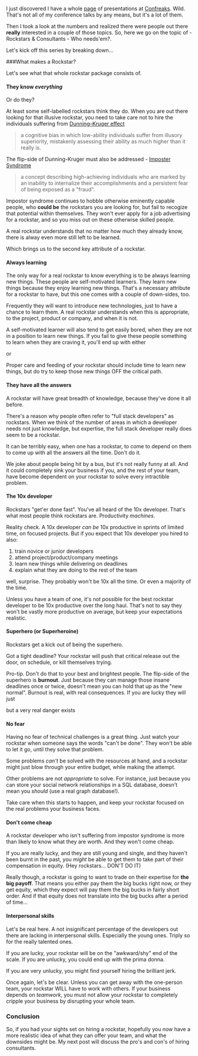 I just discovered I have a whole [page](http://confreaks.tv/presenters/lori-olson) of presentations at [Confreaks](http://confreaks.tv).  Wild.  That's not all of my conference talks by any means, but it's a lot of them. 

Then I took a look at the numbers and realized there were people out there **really** interested in a couple of those topics.  So, here we go on the topic of - Rockstars &amp; Consultants - Who needs'em?.

Let's kick off this series by breaking down...

###What makes a Rockstar?

Let's see what that whole rockstar package consists of.

#### They know _everything_ 

Or do they?

At least some self-labelled rockstars think they do. When you are out there looking for that illusive rockstar, you need to take care not to hire the individuals suffering from [Dunning–Kruger effect](https://en.wikipedia.org/wiki/Dunning–Kruger_effect)

> a cognitive bias in which low-ability individuals suffer from illusory superiority, mistakenly assessing their ability as much higher than it really is.

The flip-side of Dunning-Kruger must also be addressed - [Imposter Syndrome](https://en.wikipedia.org/wiki/Impostor_syndrome)

> a concept describing high-achieving individuals who are marked by an inability to internalize their accomplishments and a persistent fear of being exposed as a "fraud".

Impostor syndrome continues to hobble otherwise eminently capable people, who **could be** the rockstars you are looking for, but fail to recogize that potential within themselves. They won't ever apply for a job advertising for a rockstar, and so you miss out on these otherwise skilled people.

A real rockstar understands that no matter how much they already know, there is alway even more still left to be learned.

Which brings us to the second key attribute of a rockstar.

#### Always learning

The only way for a real rockstar to know everything is to be always learning new things. These people are self-motivated learners.  They learn new things because they enjoy learning new things. That's a necessary attribute for a rockstar to have, but this one comes with a couple of down-sides, too. 

Frequently they will want to introduce new technologies, just to have a chance to learn them.  A real rockstar understands when this is appropriate, to the project, product or company, and when it is not.

A self-motivated learner will also tend to get easily bored, when they are not in a position to learn new things. If you fail to give these people something to learn when they are craving it, you'll end up with either

<burn pic>

or

<exit door pic>

Proper care and feeding of your rockstar should include  time to learn new things, but do try to keep those new things OFF the critical path.

#### They have all the answers

A rockstar will have great breadth of knowledge, because they've done it all before. 

There's a reason why people often refer to "full stack developers" as rockstars. When we think of the number of areas in which a developer needs not just knowledge, but expertise, the full stack developer really does seem to be a rockstar.

It can be terribly easy, when one has a rockstar, to come to depend on them to come up with all the answers all the time.  Don't do it.
 
<wiley coyote vid>

We joke about people being hit by a bus, but it's not really funny at all. And it could completely sink your business if you, and the rest of your team, have become dependent on your rockstar to solve every intractible problem.

#### The 10x developer

Rockstars "get'er done fast". You've all heard of the 10x developer.  That's what most people think rockstars are.  Productivity _machines_. 

Reality check. A 10x developer _can be_ 10x productive in sprints of limited time, on focused projects.  But if you expect that 10x developer you hired to also: 

1. train novice or junior developers
2. attend project/product/company meetings
3. learn new things while delivering on deadlines
3. explain what they are doing to the rest of the team

well, surprise. They probably won't be 10x all the time.  Or even a majority of the time. 

Unless you have a team of one, it's not possible for the best rockstar developer to be 10x productive over the long haul. That's not to say they won't be vastly more productive on average, but keep your expectations realistic.

#### Superhero (or Superheroine) 

Rockstars get a kick out of being the superhero. 

Got a tight deadline?  Your rockstar will push that critical release out the door, on schedule, or kill themselves trying. 

Pro-tip. Don't do that to your best and brightest people. The flip-side of the superhero is __burnout__. Just because they can manage those insane deadlines once or twice, doesn't mean you can hold that up as the "new normal". Burnout is real, with real consequences.  If you are lucky they will just 

<walk away pic>

but a very real danger exists

<suicide pic> 

#### No fear

Having no fear of technical challenges is a great thing. Just watch your rockstar when someone says the words "can't be done". They won't be able to let it go, until they solve that problem. 

Some problems *can't* be solved with the resources at hand, and a rockstar might just blow through your entire budget, while making the attempt. 

Other problems are not *appropriate* to solve. 
For instance, just because you can store your social network relationships in a SQL database, doesn't mean you *should* (use a real graph database!). 

Take care when this starts to happen, and keep your rockstar focused on the real problems your business faces.

#### Don't come cheap

A rockstar developer who isn't suffering from impostor syndrome is more than likely to know what they are worth.  And they won't come cheap.

If you are really lucky, and they are still young and single, and they haven't been burnt in the past, you *might* be able to get them to take part of their compensation in equity. (Hey rockstars... DON'T DO IT)

Really though, a rockstar is going to want to trade on their expertise for **the big payoff**. That means you either pay them the big bucks right now, or they get equity, which they expect will pay them the big bucks in fairly short order. And if that equity does not translate into the big bucks after a period of time...

<walk away pic>

#### Interpersonal skills

Let's be real here. A not insignificant percentage of the developers out there are lacking in interpersonal skills.  Especially the young ones.  Triply so for the really talented ones.

If you are lucky, your rockstar will be on the "awkward/shy" end of the scale.  If you are unlucky, you could end up with the prima donna.  

<prima donna pic>

If you are very unlucky, you might find yourself hiring the brilliant jerk.

<the jerk pic>

Once again, let's be clear. Unless you can get away with the one-person team, your rockstar WILL have to work with others. If your business depends on *teamwork*, you must not allow your rockstar to completely cripple your business by disrupting your whole team.

### Conclusion

So, if you had your sights set on hiring a rockstar, hopefully you now have a more realistic idea of what they can offer your team, and what the downsides might be. My next post will discuss the pro's and con's of hiring consultants.